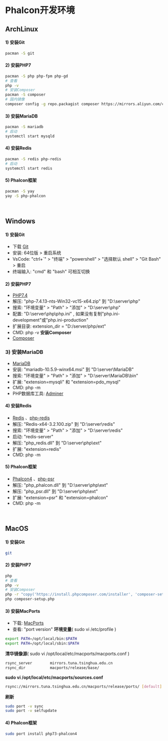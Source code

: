 # Phalcon开发环境

## ArchLinux
#### 1) 安装Git
```bash
pacman -S git
```

#### 2) 安装PHP7
```bash
pacman -S php php-fpm php-gd
# 查看
php -v
# 安装Composer
pacman -S composer
# 国内镜像
composer config -g repo.packagist composer https://mirrors.aliyun.com/composer/
```

#### 3) 安装MariaDB
```bash
pacman -S mariadb
# 启动
systemctl start mysqld
```

#### 4) 安装Redis
```bash
pacman -S redis php-redis
# 启动
systemctl start redis
```

#### 5) Phalcon框架
```bash
pacman -S yay
yay -S php-phalcon
```

<br/>

## Windows
#### 1) 安装Git
- 下载 [Git](https://git-scm.com/download/win)
- 安装: 64位版 > 重启系统
- VsCode: "ctrl+`" > "终端" > "powershell" > "选择默认 shell" > "Git Bash" > 重启
- 终端输入: "cmd" 和 "bash" 可相互切换

#### 2) 安装PHP7
- [PHP7.4](https://windows.php.net/download#php-7.4)
- 解压: "php-7.4.13-nts-Win32-vc15-x64.zip" 到 "D:\server\php"
- 搜索: "环境变量" > "Path" > "添加" > "D:\server\php"
- 配置: "D:\server\php\php.ini" , 如果没有复制"php.ini-development"或"php.ini-production"
- 扩展目录: extension_dir = "D:/server/php/ext"
- CMD: php -v
**安装Composer**
- [Composer](https://getcomposer.org/Composer-Setup.exe)

### 3) 安装MariaDB
- [MariaDB](https://downloads.mariadb.org/)
- 安装: "mariadb-10.5.9-winx64.msi" 到 "D:\server\MariaDB"
- 搜索: "环境变量" > "Path" > "添加" > "D:\server\MariaDB\bin"
- 扩展: "extension=mysqli" 和 "extension=pdo_mysql"
- CMD: php -m
- PHP数据库工具: [Adminer](https://github.com/vrana/adminer/releases/)

#### 4) 安装Redis
- [Redis](https://github.com/MicrosoftArchive/redis/releases) 、[php-redis](http://pecl.php.net/package/redis/5.3.2/windows)
- 解压: "Redis-x64-3.2.100.zip" 到 "D:\server\redis"
- 搜索: "环境变量" > "Path" > "添加" > "D:\server\redis"
- 启动: "redis-server"
- 解压: "php_redis.dll" 到 "D:\server\php\ext"
- 扩展: "extension=redis"
- CMD: php -m

#### 5) Phalcon框架
- [Phalcon4](https://windows.php.net/download#php-7.4) 、[php-psr](https://pecl.php.net/package/psr/1.0.1/windows)
- 解压: "php_phalcon.dll" 到 "D:\server\php\ext"
- 解压: "php_psr.dll" 到 "D:\server\php\ext"
- 扩展: "extension=psr" 和 "extension=phalcon"
- CMD: php -m

<br/>

## MacOS
#### 1) 安装Git
```bash
git
```

#### 2) 安装PHP7
```bash
php
# 查看
php -v
# 安装Composer
php -r "copy('https://install.phpcomposer.com/installer', 'composer-setup.php');"
php composer-setup.php
```

#### 3) 安装MacPorts
- 下载: [MacPorts](https://www.macports.org/install.php)
- 查看: "port version"
**环境变量**( sudo vi /etc/profile )
```bash
export PATH=/opt/local/bin:$PATH
export PATH=/opt/local/sbin:$PATH
```
**清华镜像源**( sudo vi /opt/local/etc/macports/macports.conf )
```bash
rsync_server        mirrors.tuna.tsinghua.edu.cn
rsync_dir           macports/release/base/
```
**sudo vi /opt/local/etc/macports/sources.conf**
```bash
rsync://mirrors.tuna.tsinghua.edu.cn/macports/release/ports/ [default]
```
**刷新**
```bash
sudo port -v sync
sudo port -v selfupdate
```

#### 4) Phalcon框架
```bash
sudo port install php73-phalcon4
```

<br/><br/>